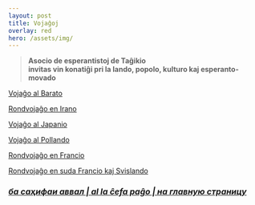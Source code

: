 ```yaml
---
layout: post
title: Vojaĝoj
overlay: red
hero: /assets/img/
---
```


> **Asocio de esperantistoj de Taĝikio  
> invitas vin konatiĝi pri la lando, popolo, kulturo kaj
> esperanto-movado**




[Vojaĝo al Barato](/vojagxoj/trabarato.htm)

[Rondvojaĝo en Irano](/vojagxoj/trairano.htm)

[Vojaĝo al Japanio](/vojagxoj/trajapanio.htm)

[Vojaĝo al Pollando](/vojagxoj/trapollando.htm)

[Rondvojaĝo en Francio](/vojagxoj/trafrancio.htm)

[Rondvojaĝo en suda Francio kaj Svislando](/vojagxoj/trasudfrancio.htm) 

### *[ба саҳифаи аввал | al la ĉefa paĝo | на главную страницу](espermov.htm)*
